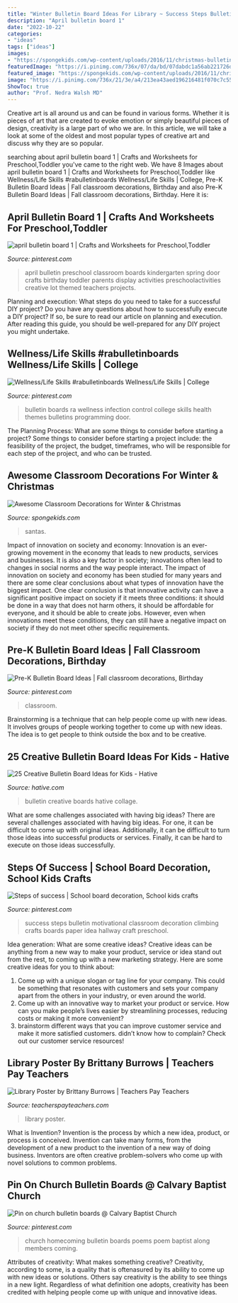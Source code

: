 ```yaml
---
title: "Winter Bulletin Board Ideas For Library ~ Success Steps Bulletin Motivational Classroom Decoration Climbing Crafts Boards Paper Idea Hallway Craft Preschool"
description: "April bulletin board 1"
date: "2022-10-22"
categories:
- "ideas"
tags: ["ideas"]
images:
- "https://spongekids.com/wp-content/uploads/2016/11/christmas-bulletin-board/9-christmas-bulletin-board-ideas.jpg"
featuredImage: "https://i.pinimg.com/736x/07/da/bd/07dabdc1a56ab221726d14bbe1ca7237.jpg"
featured_image: "https://spongekids.com/wp-content/uploads/2016/11/christmas-bulletin-board/9-christmas-bulletin-board-ideas.jpg"
image: "https://i.pinimg.com/736x/21/3e/a4/213ea43aed196216481f070c7c55e6a2--classroom-door-classroom-ideas.jpg"
ShowToc: true
author: "Prof. Nedra Walsh MD"
---
```



Creative art is all around us and can be found in various forms. Whether it is pieces of art that are created to evoke emotion or simply beautiful pieces of design, creativity is a large part of who we are. In this article, we will take a look at some of the oldest and most popular types of creative art and discuss why they are so popular.

	

		
searching about april bulletin board 1 | Crafts and Worksheets for Preschool,Toddler you've came to the right web. We have 8 Images about april bulletin board 1 | Crafts and Worksheets for Preschool,Toddler like Wellness/Life Skills #rabulletinboards Wellness/Life Skills | College, Pre-K Bulletin Board Ideas | Fall classroom decorations, Birthday and also Pre-K Bulletin Board Ideas | Fall classroom decorations, Birthday. Here it is:
		
    
## April Bulletin Board 1 | Crafts And Worksheets For Preschool,Toddler

<img loading=lazy src="https://i.pinimg.com/736x/21/3e/a4/213ea43aed196216481f070c7c55e6a2--classroom-door-classroom-ideas.jpg" onerror="this.onerror=null;this.src='https://tse2.mm.bing.net/th?id=OIP.TglMrL4z5EvR_k4UlC73OgHaJ3&amp;pid=15.1';" alt="april bulletin board 1 | Crafts and Worksheets for Preschool,Toddler">

_Source: pinterest.com_

>april bulletin preschool classroom boards kindergarten spring door crafts birthday toddler parents display activities preschoolactivities creative lot themed teachers projects. 

	

Planning and execution: What steps do you need to take for a successful DIY project?
Do you have any questions about how to successfully execute a DIY project? If so, be sure to read our article on planning and execution. After reading this guide, you should be well-prepared for any DIY project you might undertake.

    
## Wellness/Life Skills #rabulletinboards Wellness/Life Skills | College

<img loading=lazy src="https://i.pinimg.com/736x/cf/72/a4/cf72a404eb9d5a35c786d270080d6b5e.jpg" onerror="this.onerror=null;this.src='https://tse2.mm.bing.net/th?id=OIP.MXjZoG0qPI2VeZLr3m3wSgHaNK&amp;pid=15.1';" alt="Wellness/Life Skills #rabulletinboards Wellness/Life Skills | College">

_Source: pinterest.com_

>bulletin boards ra wellness infection control college skills health themes bulletins programming door. 

	

The Planning Process: What are some things to consider before starting a project?
Some things to consider before starting a project include: the feasibility of the project, the budget, timeframes, who will be responsible for each step of the project, and who can be trusted.

    
## Awesome Classroom Decorations For Winter &amp; Christmas

<img loading=lazy src="https://spongekids.com/wp-content/uploads/2016/11/christmas-bulletin-board/9-christmas-bulletin-board-ideas.jpg" onerror="this.onerror=null;this.src='https://tse1.mm.bing.net/th?id=OIP.EYO-Go1hW4cwvbyYw4o5LAHaKv&amp;pid=15.1';" alt="Awesome Classroom Decorations for Winter &amp; Christmas">

_Source: spongekids.com_

>santas. 

	

Impact of innovation on society and economy:
Innovation is an ever-growing movement in the economy that leads to new products, services and businesses. It is also a key factor in society; innovations often lead to changes in social norms and the way people interact. The impact of innovation on society and economy has been studied for many years and there are some clear conclusions about what types of innovation have the biggest impact. 
One clear conclusion is that innovative activity can have a significant positive impact on society if it meets three conditions: it should be done in a way that does not harm others, it should be affordable for everyone, and it should be able to create jobs. However, even when innovations meet these conditions, they can still have a negative impact on society if they do not meet other specific requirements.

    
## Pre-K Bulletin Board Ideas | Fall Classroom Decorations, Birthday

<img loading=lazy src="https://i.pinimg.com/736x/a2/0f/80/a20f8096354e37815684329b01349cd0.jpg" onerror="this.onerror=null;this.src='https://tse3.mm.bing.net/th?id=OIP.fzugq69CwzJCEfQmofNgGgAAAA&amp;pid=15.1';" alt="Pre-K Bulletin Board Ideas | Fall classroom decorations, Birthday">

_Source: pinterest.com_

>classroom. 

	

Brainstorming is a technique that can help people come up with new ideas. It involves groups of people working together to come up with new ideas. The idea is to get people to think outside the box and to be creative.

    
## 25 Creative Bulletin Board Ideas For Kids - Hative

<img loading=lazy src="https://hative.com/wp-content/uploads/2014/06/bulletin-board-ideas-collage.jpg" onerror="this.onerror=null;this.src='https://tse4.mm.bing.net/th?id=OIP.ye0d3kTLx052ofL8Z0Hz1AHaGL&amp;pid=15.1';" alt="25 Creative Bulletin Board Ideas for Kids - Hative">

_Source: hative.com_

>bulletin creative boards hative collage. 

	

What are some challenges associated with having big ideas?
There are several challenges associated with having big ideas. For one, it can be difficult to come up with original ideas. Additionally, it can be difficult to turn those ideas into successful products or services. Finally, it can be hard to execute on those ideas successfully.

    
## Steps Of Success | School Board Decoration, School Kids Crafts

<img loading=lazy src="https://i.pinimg.com/736x/07/da/bd/07dabdc1a56ab221726d14bbe1ca7237.jpg" onerror="this.onerror=null;this.src='https://tse2.mm.bing.net/th?id=OIP.JAzS-n9j7zr-4YKHFsKWvAHaJ3&amp;pid=15.1';" alt="Steps of success | School board decoration, School kids crafts">

_Source: pinterest.com_

>success steps bulletin motivational classroom decoration climbing crafts boards paper idea hallway craft preschool. 

	

Idea generation: What are some creative ideas?
Creative ideas can be anything from a new way to make your product, service or idea stand out from the rest, to coming up with a new marketing strategy. Here are some creative ideas for you to think about: 
1. Come up with a unique slogan or tag line for your company. This could be something that resonates with customers and sets your company apart from the others in your industry, or even around the world. 
2. Come up with an innovative way to market your product or service. How can you make people’s lives easier by streamlining processes, reducing costs or making it more convenient? 
3. brainstorm different ways that you can improve customer service and make it more satisfied customers. didn’t know how to complain? Check out our customer service resources! 

    
## Library Poster By Brittany Burrows | Teachers Pay Teachers

<img loading=lazy src="https://ecdn.teacherspayteachers.com/thumbitem/Library-Poster-3190490-1500873475/original-3190490-1.jpg" onerror="this.onerror=null;this.src='https://tse4.mm.bing.net/th?id=OIP.t0PIVtQgnYd81_PqVJWS8wAAAA&amp;pid=15.1';" alt="Library Poster by Brittany Burrows | Teachers Pay Teachers">

_Source: teacherspayteachers.com_

>library poster. 

	

What is Invention?
Invention is the process by which a new idea, product, or process is conceived. Invention can take many forms, from the development of a new product to the invention of a new way of doing business. Inventors are often creative problem-solvers who come up with novel solutions to common problems.

    
## Pin On Church Bulletin Boards @ Calvary Baptist Church

<img loading=lazy src="https://i.pinimg.com/736x/67/2e/14/672e146afb7be57dba058acd25a53855--church-bulletin-boards-old-pictures.jpg" onerror="this.onerror=null;this.src='https://tse3.mm.bing.net/th?id=OIP.IjQ2WreamdMpJCZWIukpWQHaEc&amp;pid=15.1';" alt="Pin on church bulletin boards @ Calvary Baptist Church">

_Source: pinterest.com_

>church homecoming bulletin boards poems poem baptist along members coming. 

	

Attributes of creativity: What makes something creative?
Creativity, according to some, is a quality that is oftenasured by its ability to come up with new ideas or solutions. Others say creativity is the ability to see things in a new light. Regardless of what definition one adopts, creativity has been credited with helping people come up with unique and innovative ideas.

